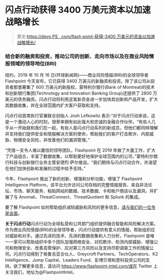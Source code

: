# 闪点行动获得 3400 万美元资本以加速战略增长

> 原文:[https://devo PS . com/flash point-获得-3400 万美元的资金以加速战略增长/](https://devops.com/flashpoint-receives-34-million-in-capital-to-accelerate-strategic-growth/)

### 结合新的融资和投资，推动公司的创新、走向市场以及在商业风险情报领域的领导地位(BRI)

纽约，2019 年 10 月 16 日(环球新闻网)——商业风险情报(BRI)的全球领导者 Flashpoint 今天宣布，它已获得 3400 万美元的新融资和投资。除了该公司从投资者那里筹集了 600 万美元的新股权，蒙特利尔银行(Bank of Montreal)的技术和创新银行集团(Technology and Innovation Banking Group)还提供了 2800 万美元的债务融资。闪点行动将利用这笔新资金进一步加快其创新和产品开发，扩大其数据收集，并在全球范围内扩大客户获取和支持。

闪点行动首席执行官兼联合创始人 Josh Lefkowitz 表示:“对于闪点行动来说，这是一个激动人心的时刻，很荣幸拥有如此强大和忠诚的金融合作伙伴。“有些人几乎从一开始就和我们在一起，有些人是闪点行动系列的新成员，但他们都同样理解并支持我们提供安全和情报解决方案的使命，帮助我们的客户打击欺诈、内部威胁、物理安全风险，并改善他们的漏洞管理。”

“凭借一支令人难以置信的领导团队，Flashpoint 在 2019 年做了大量工作，扩大了产品组合，丰富了数据收集，以帮助更好地保护全球范围内的公司，”蒙特利尔银行科技与创新银行业务主管安德烈·萨尔维说。“我们期待与闪点行动合作，并渴望在他们加快创新和发展的过程中给予支持。”

今年，Flashpoint 推出了新的创新、增强和分析功能，增强了 Flashpoint Intelligence Platform，该平台允许访问公司存档的完整情报报告、来自非法论坛、市场、聊天服务、粘贴网站的数据、技术数据、卡和帐户商店以及漏洞，并扩展了与 Anomali、ThreatConnect、ThreatQuotient 和 Splunk 的集成。

要了解 Flashpoint 如何帮助组织减轻威胁和风险的更多信息，[请与我们的一位专家会面](https://www.globenewswire.com/Tracker?data=d0C1VpgIUpbLUQRyyjEtAX3AMx_yVQCdxDyDSNBXh_OtmoP5liilNZruyk_WbXnj-MiOm3kbjkJC26vVlODTZd2TvdjqXK9fcL6OttbSwQlRkw6-XxI5Wd-20yoP1sd5)。

**关于闪点行动**闪点行动为全球私营和公共部门组织提供融合智能和风险解决方案。作为商业风险情报(BRI)的全球领导者，闪点行动提供有意义的情报，帮助组织应对威胁和对手。通过先进的技术、先进的数据收集和人力分析，Flashpoint 是唯一一家可以帮助组织中多个团队加强网络安全、对抗欺诈、检测内部威胁、增强公司和物理安全、改善高管保护、应对第三方风险以及支持尽职调查工作的情报公司。闪点行动得到了格鲁吉亚合伙人、Greycroft Partners、TechOperators、K2 Intelligence、Jump Capital、Leaders Fund、彭博贝塔和思科投资公司的支持。欲了解更多信息，请访问 https://www.flashpoint-intel.com/或在 Twitter 上关注我们，地址为@FlashpointIntel。